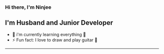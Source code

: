 ### Hi there, I'm Ninjee 

## I'm Husband and Junior Developer
- 🌱 i'm currently learning everything 🤣
- ⚡ Fun fact: I love to draw and play guitar 🎼
 
------------------------------------------------
